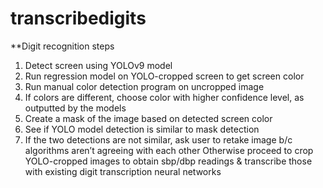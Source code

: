# transcribedigits

**Digit recognition steps
1) Detect screen using YOLOv9 model
2) Run regression model on YOLO-cropped screen to get screen color
3) Run manual color detection program on uncropped image
4) If colors are different, choose color with higher confidence level, as outputted by the models
5) Create a mask of the image based on detected screen color
6) See if YOLO model detection is similar to mask detection
7) If the two detections are not similar, ask user to retake image b/c algorithms aren’t agreeing with each other
Otherwise proceed to crop YOLO-cropped images to obtain sbp/dbp readings & transcribe those with existing digit transcription neural networks
